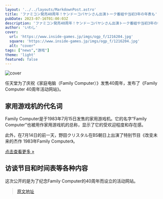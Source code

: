```yaml
---
layout: '../../layouts/MarkdownPost.astro'
title: 'ファミコン発売40周年！ケンドーコバヤシさん出演トーク番組や当初3年の年表も'
pubDate: 2023-07-16T01:00:03Z
description: 'ファミコン発売40周年！ケンドーコバヤシさん出演トーク番組や当初3年の年表も'
author: 'いわし'
cover:
  url: 'https://www.inside-games.jp/imgs/ogp_f/1216204.jpg'
  square: 'https://www.inside-games.jp/imgs/ogp_f/1216204.jpg'
  alt: "cover"
tags: ["news","游戏"]
theme: 'light'
featured: false
---
```


![cover](https://www.inside-games.jp/imgs/ogp_f/1216204.jpg)

任天堂为了庆祝《家庭电脑（Family Computer）》发售40周年，发布了《Family Computer 40周年活动网站》。 

<h2 id="">家用游戏机的代名词</h2>
Family Computer是于1983年7月15日发售的家用游戏机。它的名字“Family Computer”也被用作家用游戏机的总称，显示了它的受欢迎程度和存在感。

此外，在7月14日的前一天，野田クリスタル在BS朝日上出演了特别节目《改变未来的杰作 1983年Family Computer》。

[点击查看更多 »](https://www.gamespark.jp/article/2023/07/08/131897.html)

<h2 id="">访谈节目和时间表等各种内容</h2>
这次公开的是为了纪念Family Computer的40周年而设立的活动网站。

>[原文地址](https://www.inside-games.jp/article/2023/07/16/147224.html)  